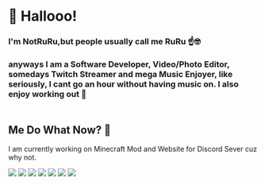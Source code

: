 <!---
NotRuRu/NotRuRu is a ✨ special ✨ repository because its `README.md` (this file) appears on your GitHub profile.
You can click the Preview link to take a look at your changes.
--->
<h1>👋 Hallooo!</h1>
<h3>I'm NotRuRu,but people usually call me RuRu ☝️🤓
<br>
 <br> anyways I am a Software Developer, Video/Photo  Editor, somedays Twitch Streamer and mega Music Enjoyer, like seriously, I cant go an hour without having music on. I also enjoy working out 💪</br>
</br>
</h3>

<h2> Me Do What Now? 👀 </h2>
<p>I am currently working on Minecraft Mod and Website for Discord Sever cuz why not.

<div>
       
  <p> <img src="https://img.shields.io/badge/CSS3-%231572B6.svg?style=flat&logo=css3&logoColor=white"/> <img src="https://img.shields.io/badge/HTML5-%23E34F26.svg?style=flat&logo=html5&logoColor=white"/> <img src="https://img.shields.io/badge/PYTHON-3670A0?style=flat&logo=python&logoColor=ffdd54"/> <img src="https://img.shields.io/badge/Java-040404?"/> <img src="https://img.shields.io/badge/JS-black?style=flat&logo=javascript&logoColor=ffdd54"/> <img src="https://img.shields.io/badge/--040404?style=flat&logo=adobepremierepro"/> <img src="https://img.shields.io/badge/--040404?style=flat&logo=adobephotoshop"/> </p>
</div>
